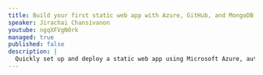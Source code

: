 ```yaml
---
title: Build your first static web app with Azure, GitHub, and MongoDB
speaker: Jirachai Chansivanon
youtube: ngqXFVgN0rk
managed: true
published: false
description: |
  Quickly set up and deploy a static web app using Microsoft Azure, automate workflows with GitHub Actions, and connect to MongoDB Atlas App Services for backend API integration. This session provides hands-on experience in creating a complete web app with CI/CD integration, ideal for beginners and those looking to expand their development toolkit.
---
```

